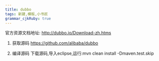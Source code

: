 ```yaml
---
title: dubbo
tags: 新建,模板,小书匠
grammar_cjkRuby: true
---
```



官方资源文档地址:
http://dubbo.io/Download-zh.htms




1. 获取源码
https://github.com/alibaba/dubbo

2. 编译源码
下载源码,导入eclipse,运行:mvn clean install -Dmaven.test.skip

